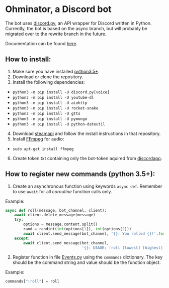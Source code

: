 # Ohminator, a Discord bot

The bot uses [discord.py](https://github.com/Rapptz/discord.py), an API wrapper for Discord written in Python. Currently, the bot is based on the async branch, but will probably be migrated over to the rewrite branch in the future. 

Documentation can be found [here](https://discordpy.readthedocs.io/en/latest/).

## How to install:
1. Make sure you have installed [python3.5+](https://www.python.org/).
2. Download or clone the repository.
3. Install the following dependencies:
  * `python3 -m pip install -U discord.py[voice]`
  * `python3 -m pip install -U youtube-dl`
  * `python3 -m pip install -U aiohttp`
  * `python3 -m pip install -U rocket-snake`
  * `python3 -m pip install -U gtts`
  * `python3 -m pip install -U pymongo`
  * `python3 -m pip install -U python-dateutil`
4. Download [steamapi](https://github.com/smiley/steamapi) and follow the install instructions in that repository.
5. Install [FFmpeg](https://www.ffmpeg.org/) for audio:
  * `sudo apt-get install ffmpeg`
6. Create token.txt containing only the bot-token aquired from [discordapp](https://discordapp.com/developers/applications/me).

## How to register new commands (python 3.5+):
1. Create an asynchronous function using keywords `async def`. Remember to use `await` for all *coroutine* function calls only.

Example:
```python
async def roll(message, bot_channel, client):
    await client.delete_message(message)
    try:
        options = message.content.split()
        rand = randint(int(options[1]), int(options[2]))
        await client.send_message(bot_channel, '{}: You rolled {}!'.format(message.author.name, rand))
    except:
        await client.send_message(bot_channel,
                                  '{}: USAGE: !roll [lowest] [highest]'.format(message.author.name))
```
2. Register function in file [Events.py](Events.py) using the `commands` dictionary. The key should be the command string and value should be the function object.

Example:
```python
commands["!roll"] = roll
```
